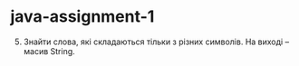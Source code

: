 # java-assignment-1

5. Знайти слова, які складаються тільки з різних символів. На виході – масив String.
